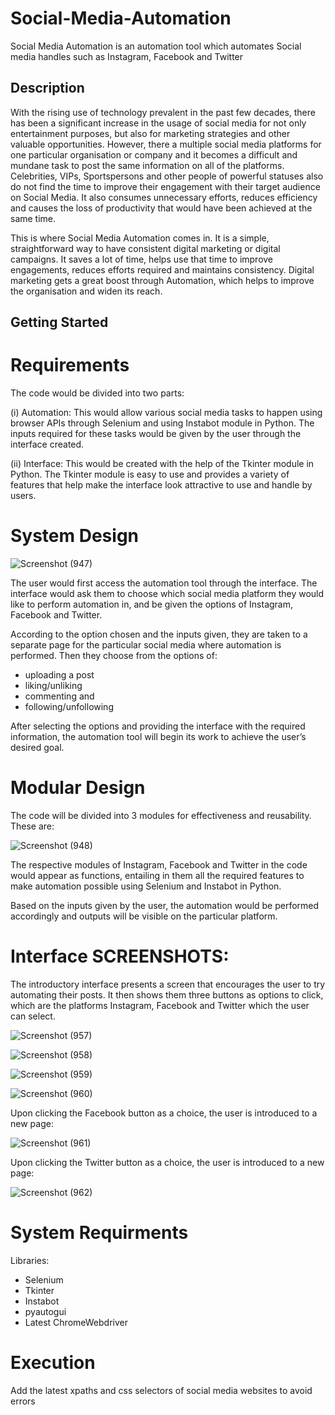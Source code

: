 # Social-Media-Automation
Social Media Automation is an automation tool which automates Social media handles such as Instagram, Facebook and Twitter


## Description

With the rising use of technology prevalent in the past few decades, there has been a significant
increase in the usage of social media for not only entertainment purposes, but also for marketing
strategies and other valuable opportunities. However, there a multiple social media platforms
for one particular organisation or company and it becomes a difficult and mundane task to post
the same information on all of the platforms. Celebrities, VIPs, Sportspersons and other people
of powerful statuses also do not find the time to improve their engagement with their target
audience on Social Media. It also consumes unnecessary efforts, reduces efficiency and causes
the loss of productivity that would have been achieved at the same time.

This is where Social Media Automation comes in. It is a simple, straightforward way to have
consistent digital marketing or digital campaigns. It saves a lot of time, helps use that time to
improve engagements, reduces efforts required and maintains consistency. Digital marketing
gets a great boost through Automation, which helps to improve the organisation and widen its
reach.


## Getting Started

# Requirements

The code would be divided into two parts:

(i) Automation: This would allow various social media tasks to happen using browser
APIs through Selenium and using Instabot module in Python. The inputs required for
these tasks would be given by the user through the interface created.

(ii) Interface: This would be created with the help of the Tkinter module in Python. The
Tkinter module is easy to use and provides a variety of features that help make the
interface look attractive to use and handle by users.

# System Design

![Screenshot (947)](https://user-images.githubusercontent.com/91747940/141611014-ed651dab-2a3a-48bd-8c68-c76c16603710.png)

The user would first access the automation tool through the interface. The interface would ask
them to choose which social media platform they would like to perform automation in, and be
given the options of Instagram, Facebook and Twitter.

According to the option chosen and the inputs given, they are taken to a separate page for the
particular social media where automation is performed. Then they choose from the options of:

* uploading a post
* liking/unliking
* commenting and
* following/unfollowing

After selecting the options and providing the interface with the required information, the
automation tool will begin its work to achieve the user’s desired goal. 

# Modular Design

The code will be divided into 3 modules for effectiveness and reusability. These are:

![Screenshot (948)](https://user-images.githubusercontent.com/91747940/141611069-40b7da25-e39b-403f-9ebc-11c43411d7a4.png)

The respective modules of Instagram, Facebook and Twitter in the code would appear as
functions, entailing in them all the required features to make automation possible using
Selenium and Instabot in Python.

Based on the inputs given by the user, the automation would be performed accordingly and
outputs will be visible on the particular platform.

# Interface SCREENSHOTS:

The introductory interface presents a screen that encourages the user to try automating their
posts. It then shows them three buttons as options to click, which are the platforms Instagram,
Facebook and Twitter which the user can select.

![Screenshot (957)](https://user-images.githubusercontent.com/91747940/141613171-6bbbbe8d-a3d9-4045-bc25-3c9a1f311347.png)

![Screenshot (958)](https://user-images.githubusercontent.com/91747940/141613211-164ab03b-8069-4d9e-8984-1bea6a71b3f6.png)

![Screenshot (959)](https://user-images.githubusercontent.com/91747940/141613221-06da5482-7437-4766-94e9-e1e5e75bfdc2.png)

![Screenshot (960)](https://user-images.githubusercontent.com/91747940/141613230-e79518ef-cfdb-45c3-b459-41b1b3b5adb2.png)

Upon clicking the Facebook button as a choice, the user is introduced to a new page:

![Screenshot (961)](https://user-images.githubusercontent.com/91747940/141613248-dca60baa-47ce-48b0-9765-b0f1d882e952.png)

Upon clicking the Twitter button as a choice, the user is introduced to a new page:

![Screenshot (962)](https://user-images.githubusercontent.com/91747940/141613251-6645a532-d47e-4016-ac59-fb14286dfce1.png)

# System Requirments
Libraries:
* Selenium
* Tkinter
* Instabot
* pyautogui
* Latest ChromeWebdriver

# Execution
Add the latest xpaths and css selectors of social media websites to avoid errors
